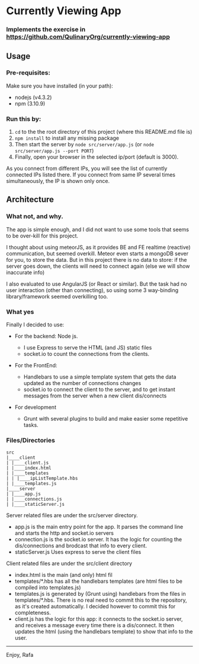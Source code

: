 # Currently Viewing App
### Implements the exercise in https://github.com/QulinaryOrg/currently-viewing-app

## Usage

### Pre-requisites:
Make sure you have installed (in your path):
  * nodejs (v4.3.2)  
  * npm (3.10.9)
  
### Run this by:
1. `cd` to the the root directory of this project (where this README.md file is)
2. `npm install` to install any missing package
3. Then start the server by `node src/server/app.js`  (or `node src/server/app.js --port PORT`)
4. Finally, open your browser in the selected ip/port (default is 3000). 

As you connect from different IPs, you will see the list of currently connected IPs listed there.
If you connect from same IP several times simultaneously, the IP is shown only once.

## Architecture
### What not, and why.
The app is simple enough, and I did not want to use some tools that seems to be over-kill for this project.

I thought about using meteorJS, as it provides BE and FE realtime (reactive) communication, but seemed overkill. Meteor
even starts a mongoDB sever for you, to store the data. But in this project there is no data to store: if the server 
goes down, the clients will need to connect again (else we will show inaccurate info) 

I also evaluated to use AngularJS (or React or similar). But the task had no user interaction (other than connecting), 
so using some 3 way-binding library/framework seemed overkilling too.

### What yes
Finally I decided to use:
* For the backend: Node js.
  * I use Express to serve the HTML (and JS) static files
  * socket.io to count the connections from the clients.


* For the FrontEnd:
  * Handlebars to use a simple template system that gets the data updated as the number of connections changes
  * socket.io to connect the client to the server, and to get instant messages from the server when a new client 
dis/connects


* For development
  * Grunt with several plugins to build and make easier some repetitive tasks.


### Files/Directories
```
src
|____client 
| |____client.js
| |____index.html
| |____templates
| | |____ipListTemplate.hbs
| |____templates.js
|____server
| |____app.js
| |____connections.js
| |____staticServer.js
```

Server related files are under the src/server directory.
* app.js is the main entry point for the app. It parses the command line and starts the http and socket.io servers
* connection.js is the socket.io server. It has the logic for counting the dis/connections and brodcast that info to every client.
* staticServer.js Uses express to serve the client files

Client related files are under the src/client directory
* index.html is the main (and only) html fil
* templates/*.hbs has all the handlebars templates (are html files to be compiled into templates.js)
* templates.js is generated by (Grunt using) handlebars from the files in templates/*.hbs. There is no real need to 
commit this to the repository, as it's created automatically. I decided however to commit this for completeness.
* client.js has the logic for this app: it connects to the socket.io server, and receives a message every time there is
a dis/connect. It then updates the html (using the handlebars template) to show that info to the user.

---
Enjoy, Rafa
